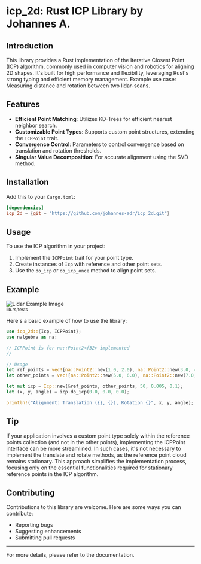 # icp_2d: Rust ICP Library by Johannes A.

## Introduction

This library provides a Rust implementation of the Iterative Closest Point (ICP) algorithm, commonly used in computer vision and robotics for aligning 2D shapes. It's built for high performance and flexibility, leveraging Rust's strong typing and efficient memory management.
Example use case: Measuring distance and rotation between two lidar-scans.

## Features

- **Efficient Point Matching**: Utilizes KD-Trees for efficient nearest neighbor search.
- **Customizable Point Types**: Supports custom point structures, extending the `ICPPoint` trait.
- **Convergence Control**: Parameters to control convergence based on translation and rotation thresholds.
- **Singular Value Decomposition**: For accurate alignment using the SVD method.

## Installation

Add this to your `Cargo.toml`:

```toml
[dependencies]
icp_2d = {git = "https://github.com/johannes-adr/icp_2d.git"}
```

## Usage

To use the ICP algorithm in your project:

1. Implement the `ICPPoint` trait for your point type.
2. Create instances of `Icp` with reference and other point sets.
3. Use the `do_icp` or `do_icp_once` method to align point sets.

## Example

![Lidar Example Image](https://raw.githubusercontent.com/johannes-adr/icp_2d/master/LidarTest.svg)  
<sup>lib.rs/tests</sub>

Here's a basic example of how to use the library:

```rust
use icp_2d::{Icp, ICPPoint};
use nalgebra as na;

// ICPPoint is for na::Point2<f32> implemented
//

// Usage
let ref_points = vec![na::Point2::new(1.0, 2.0), na::Point2::new(3.0, 4.0)];
let other_points = vec![na::Point2::new(5.0, 6.0), na::Point2::new(7.0, 8.0)];

let mut icp = Icp::new(&ref_points, other_points, 50, 0.005, 0.1);
let (x, y, angle) = icp.do_icp(0.0, 0.0, 0.0);

println!("Alignment: Translation ({}, {}), Rotation {}", x, y, angle);
```

## Tip


If your application involves a custom point type solely within the reference points collection (and not in the other points), 
implementing the ICPPoint interface can be more streamlined. In such cases, it's not necessary to implement the translate and rotate methods,
 as the reference point cloud remains stationary.
  This approach simplifies the implementation process, focusing only on the essential functionalities required for stationary reference points in the ICP algorithm.

## Contributing

Contributions to this library are welcome. Here are some ways you can contribute:

- Reporting bugs
- Suggesting enhancements
- Submitting pull requests

---

For more details, please refer to the documentation.
